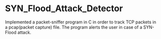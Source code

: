 # SYN_Flood_Attack_Detector
Implemented a packet-sniffer program in C in order to track TCP packets in a pcap(packet capture) file. The program alerts the user in case of a SYN-Flood attack. 
